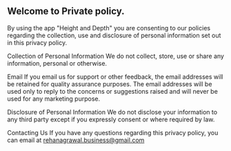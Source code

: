 ## Welcome to Private policy.

By using the app "Height and Depth" you are consenting to our policies regarding the collection, use and disclosure of personal information set out in this privacy policy.

Collection of Personal Information
We do not collect, store, use or share any information, personal or otherwise.

Email
If you email us for support or other feedback, the email addresses will be retained for quality assurance purposes. The email addresses will be used only to reply to the concerns or suggestions raised and will never be used for any marketing purpose.

Disclosure of Personal Information
We do not disclose your information to any third party except if you expressly consent or where required by law.

Contacting Us
If you have any questions regarding this privacy policy, you can email at rehanagrawal.business@gmail.com 

